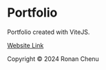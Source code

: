 
# Portfolio

Portfolio created with ViteJS.

[Website Link](https://ronanchenu.vercel.app)

Copyright © 2024 Ronan Chenu 

